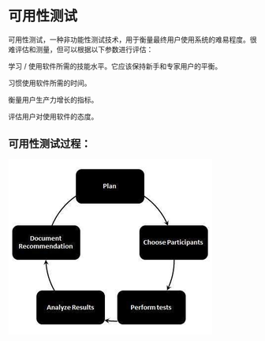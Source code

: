 # 可用性测试

可用性测试，一种非功能性测试技术，用于衡量最终用户使用系统的难易程度。很难评估和测量，但可以根据以下参数进行评估：

学习 / 使用软件所需的技能水平。它应该保持新手和专家用户的平衡。

习惯使用软件所需的时间。

衡量用户生产力增长的指标。

评估用户对使用软件的态度。

## 可用性测试过程：

![测试生命周期中的可用性测试过程](../screenshot/2019-05-30-17-09-35.png)
